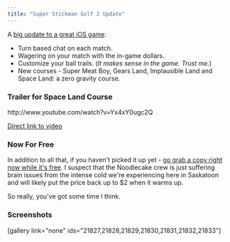 ```yaml
---
title: "Super Stickman Golf 2 Update"
---
```

<p>A <a href="http://www.noodlecake.com/presskits/ssg2update2/">big update to a great iOS game</a>:</p>
<ul>
<li>Turn based chat on each match.</li>
<li>Wagering on your match with the in-game dollars.</li>
<li>Customize your ball trails. (<em>It makes sense in the game. Trust me.</em>)</li>
<li>New courses - Super Meat Boy, Gears Land, Implausible Land and Space Land: a zero gravity course.</li>
</ul>
<h3>Trailer for Space Land Course</h3>
<p>http://www.youtube.com/watch?v=Yx4xY0ugc2Q</p>
<p><a href="http://www.youtube.com/watch?v=Yx4xY0ugc2Q">Direct link to video</a></p>
<h3>Now For Free</h3>
<p>In addition to all that, if you haven't picked it up yet - <a href="https://itunes.apple.com/ca/app/super-stickman-golf-2/id585259203?mt=8&amp;uo=4&amp;at=10l4Ki">go grab a copy right now while it's free</a>. I suspect that the Noodlecake crew is just suffering brain issues from the intense cold we're experiencing here in Saskatoon and will likely put the price back up to $2 when it warms up.</p>
<p>So really, you've got some time I think.</p>
<h3>Screenshots</h3>
<p>[gallery link="none" ids="21827,21828,21829,21830,21831,21832,21833"]</p>
<p><a href="https://itunes.apple.com/ca/app/super-stickman-golf-2/id585259203?mt=8&uo=4&at=10l4Ki" target="itunes_store"style="display:inline-block;overflow:hidden;background:url(https://linkmaker.itunes.apple.com/htmlResources/assets/en_us//images/web/linkmaker/badge_appstore-lrg.png) no-repeat;width:135px;height:40px;@media only screen{background-image:url(https://linkmaker.itunes.apple.com/htmlResources/assets/en_us//images/web/linkmaker/badge_appstore-lrg.svg);}"></a></p>
